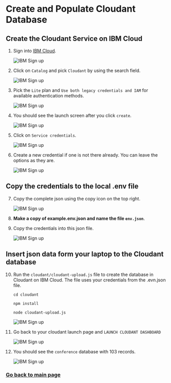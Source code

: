 # Create and Populate Cloudant Database

## Create the Cloudant Service on IBM Cloud

1. Sign into [IBM Cloud](https://console.bluemix.net).

    ![IBM Sign up](assets/cloudant-start.jpg)

2. Click on `Catalog` and pick `Cloudant` by using the search field.
  
    ![IBM Sign up](assets/cloudant-catalog.jpg)

3. Pick the `Lite` plan and `Use both legacy credentials and IAM` for available authentication methods.

    ![IBM Sign up](assets/cloudant-create-plan.jpg)

4. You should see the launch screen after you click `create`.

    ![IBM Sign up](assets/cloudant-launch-page.jpg)

5. Click on `Service credentials`.

    ![IBM Sign up](assets/cloudant-service-creds.jpg)

6. Create a new credential if one is not there already. You can leave the options as they are.

    ![IBM Sign up](assets/cloudant-service-creds-create.jpg)

## Copy the credentials to the local .env file

7. Copy the complete json using the copy icon on the top right.

      ![IBM Sign up](assets/cloudant-service-creds-use.png)

8. **Make a copy of example.env.json and name the file `env.json`**. 

9. Copy the credentials into this json file.

      ![IBM Sign up](assets/cloudant-env-file.jpg)

## Insert json data form your laptop to the Cloudant database

10. Run the `cloudant/cloudant-upload.js` file to create the database in Cloudant on IBM Cloud. The file uses your credentials from the .evn.json file.

    `cd cloudant`

    `npm install`

    `node cloudant-upload.js`


      ![IBM Sign up](assets/cloudant-upload-script.jpg)

  11. Go back to your cloudant launch page and `LAUNCH CLOUDANT DASHBOARD`

      ![IBM Sign up](assets/cloudant-launch-page.jpg)

  12. You should see the `conference` database with 103 records.

      ![IBM Sign up](assets/cloudant-database-finish.jpg)

### [Go back to main page](README.md)

